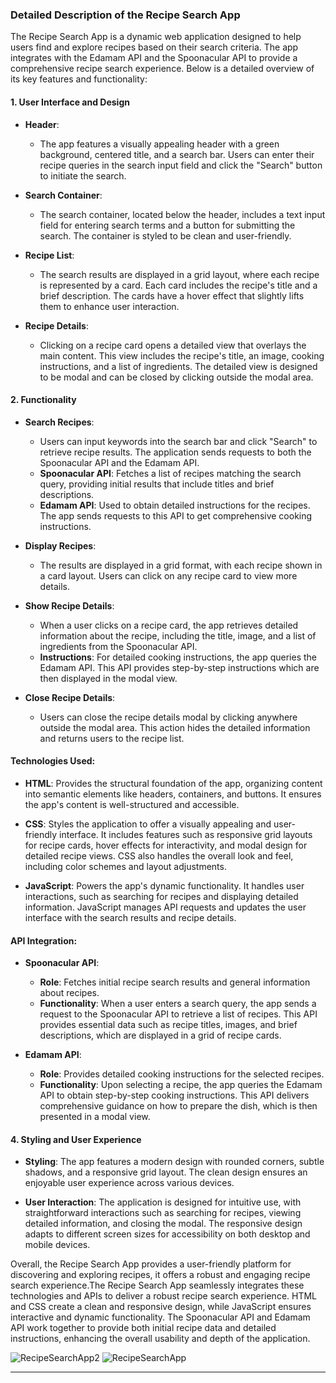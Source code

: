 ### Detailed Description of the Recipe Search App

The Recipe Search App is a dynamic web application designed to help users find and explore recipes based on their search criteria. The app integrates with the Edamam API and the Spoonacular API to provide a comprehensive recipe search experience. Below is a detailed overview of its key features and functionality:

#### **1. User Interface and Design**

- **Header**:
  - The app features a visually appealing header with a green background, centered title, and a search bar. Users can enter their recipe queries in the search input field and click the "Search" button to initiate the search.

- **Search Container**:
  - The search container, located below the header, includes a text input field for entering search terms and a button for submitting the search. The container is styled to be clean and user-friendly.

- **Recipe List**:
  - The search results are displayed in a grid layout, where each recipe is represented by a card. Each card includes the recipe's title and a brief description. The cards have a hover effect that slightly lifts them to enhance user interaction.

- **Recipe Details**:
  - Clicking on a recipe card opens a detailed view that overlays the main content. This view includes the recipe's title, an image, cooking instructions, and a list of ingredients. The detailed view is designed to be modal and can be closed by clicking outside the modal area.

#### **2. Functionality**

- **Search Recipes**:
  - Users can input keywords into the search bar and click "Search" to retrieve recipe results. The application sends requests to both the Spoonacular API and the Edamam API.
  - **Spoonacular API**: Fetches a list of recipes matching the search query, providing initial results that include titles and brief descriptions.
  - **Edamam API**: Used to obtain detailed instructions for the recipes. The app sends requests to this API to get comprehensive cooking instructions.

- **Display Recipes**:
  - The results are displayed in a grid format, with each recipe shown in a card layout. Users can click on any recipe card to view more details.

- **Show Recipe Details**:
  - When a user clicks on a recipe card, the app retrieves detailed information about the recipe, including the title, image, and a list of ingredients from the Spoonacular API.
  - **Instructions**: For detailed cooking instructions, the app queries the Edamam API. This API provides step-by-step instructions which are then displayed in the modal view.

- **Close Recipe Details**:
  - Users can close the recipe details modal by clicking anywhere outside the modal area. This action hides the detailed information and returns users to the recipe list.
 

#### **Technologies Used:**

- **HTML**: Provides the structural foundation of the app, organizing content into semantic elements like headers, containers, and buttons. It ensures the app's content is well-structured and accessible.
  
- **CSS**: Styles the application to offer a visually appealing and user-friendly interface. It includes features such as responsive grid layouts for recipe cards, hover effects for interactivity, and modal design for detailed recipe views. CSS also handles the overall look and feel, including color schemes and layout adjustments.

- **JavaScript**: Powers the app's dynamic functionality. It handles user interactions, such as searching for recipes and displaying detailed information. JavaScript manages API requests and updates the user interface with the search results and recipe details.

#### **API Integration:**

- **Spoonacular API**: 
  - **Role**: Fetches initial recipe search results and general information about recipes.
  - **Functionality**: When a user enters a search query, the app sends a request to the Spoonacular API to retrieve a list of recipes. This API provides essential data such as recipe titles, images, and brief descriptions, which are displayed in a grid of recipe cards.
  
- **Edamam API**:
  - **Role**: Provides detailed cooking instructions for the selected recipes.
  - **Functionality**: Upon selecting a recipe, the app queries the Edamam API to obtain step-by-step cooking instructions. This API delivers comprehensive guidance on how to prepare the dish, which is then presented in a modal view.


#### **4. Styling and User Experience**

- **Styling**: The app features a modern design with rounded corners, subtle shadows, and a responsive grid layout. The clean design ensures an enjoyable user experience across various devices.

- **User Interaction**: The application is designed for intuitive use, with straightforward interactions such as searching for recipes, viewing detailed information, and closing the modal. The responsive design adapts to different screen sizes for accessibility on both desktop and mobile devices.

Overall, the Recipe Search App provides a user-friendly platform for discovering and exploring recipes, it offers a robust and engaging recipe search experience.The Recipe Search App seamlessly integrates these technologies and APIs to deliver a robust recipe search experience. HTML and CSS create a clean and responsive design, while JavaScript ensures interactive and dynamic functionality. The Spoonacular API and Edamam API work together to provide both initial recipe data and detailed instructions, enhancing the overall usability and depth of the application.

![RecipeSearchApp2](https://github.com/user-attachments/assets/dcab55ee-d8b7-4cc7-afe5-d6ffb2a316e7)
![RecipeSearchApp](https://github.com/user-attachments/assets/dd520126-1e4f-4cf3-86b4-31a2dd952bd4)

--- 

